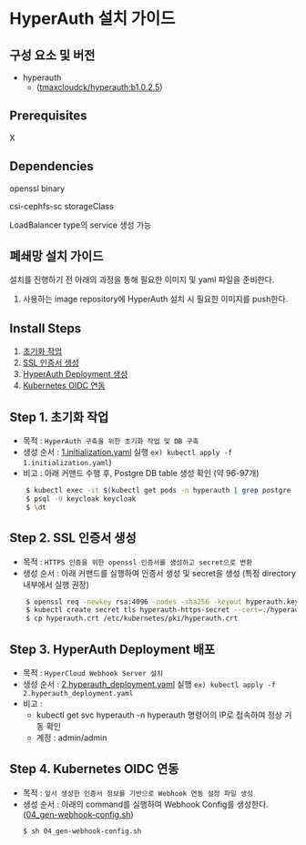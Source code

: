 # HyperAuth 설치 가이드

## 구성 요소 및 버전
* hyperauth
    * ([tmaxcloudck/hyperauth:b1.0.2.5](https://hub.docker.com/layers/tmaxcloudck/hyperauth/b1.0.2.5/images/sha256-ac5297490881a49849b1c9c58f5d2e94fe1acc4406939be9310400bc9563a6a9?context=explore)) 

## Prerequisites
X

## Dependencies
openssl binary

csi-cephfs-sc storageClass

LoadBalancer type의 service 생성 가능

## 폐쇄망 설치 가이드
설치를 진행하기 전 아래의 과정을 통해 필요한 이미지 및 yaml 파일을 준비한다.
1. 사용하는 image repository에 HyperAuth 설치 시 필요한 이미지를 push한다. 


## Install Steps
1. [초기화 작업]()
2. [SSL 인증서 생성]()
4. [HyperAuth Deployment 생성]()
5. [Kubernetes OIDC 연동]()

## Step 1. 초기화 작업
* 목적 : `HyperAuth 구축을 위한 초기화 작업 및 DB 구축`
* 생성 순서 : [1.initialization.yaml](manifest/1.initialization.yaml) 실행 `ex) kubectl apply -f 1.initialization.yaml`)
* 비고 : 아래 커맨드 수행 후, Postgre DB table 생성 확인 (약 96-97개)
```bash
    $ kubectl exec -it $(kubectl get pods -n hyperauth | grep postgre | cut -d ' ' -f1) -n hyperauth -- bash
    $ psql -U keycloak keycloak
    $ \dt
 ```

## Step 2. SSL 인증서 생성
* 목적 : `HTTPS 인증을 위한 openssl 인증서를 생성하고 secret으로 변환`
* 생성 순서 : 아래 커맨드를 실행하여 인증서 생성 및 secret을 생성 (특정 directory 내부에서 실행 권장)
```bash
    $ openssl req -newkey rsa:4096 -nodes -sha256 -keyout hyperauth.key -x509 -subj "/C=KR/ST=Seoul/O=tmax/CN={HYPERAUTH_SERVICE_IP}" -days 365 -config <(cat /etc/ssl/openssl.cnf <(printf "[v3_ca]\nsubjectAltName=IP:$(kubectl describe service hyperauth -n hyperauth | grep 'LoadBalancer Ingress' | cut -d ' ' -f7)")) -out hyperauth.crt
    $ kubectl create secret tls hyperauth-https-secret --cert=./hyperauth.crt --key=./hyperauth.key -n hyperauth
    $ cp hyperauth.crt /etc/kubernetes/pki/hyperauth.crt
```


## Step 3. HyperAuth Deployment 배포
* 목적 : `HyperCloud Webhook Server 설치`
* 생성 순서 : [2.hyperauth_deployment.yaml](manifests/2.hyperauth_deployment.yaml) 실행 `ex) kubectl apply -f 2.hyperauth_deployment.yaml`
* 비고 :
    * kubectl get svc hyperauth -n hyperauth 명령어의 IP로 접속하여 정상 기동 확인
    * 계정 : admin/admin


## Step 4. Kubernetes OIDC 연동
* 목적 : `앞서 생성한 인증서 정보를 기반으로 Webhook 연동 설정 파일 생성`
* 생성 순서 : 아래의 command를 실행하여 Webhook Config를 생성한다. ([04_gen-webhook-config.sh](manifests/04_gen-webhook-config.sh))
    ```bash
    $ sh 04_gen-webhook-config.sh
    ```
    
